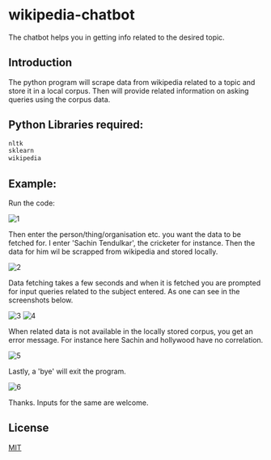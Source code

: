 # wikipedia-chatbot
The chatbot helps you in getting info related to the desired topic.

## Introduction
The python program will scrape data from wikipedia related to a topic and store it in a local corpus. Then will provide related information on asking queries using the corpus data.

## Python Libraries required:
```python
nltk
sklearn
wikipedia
```


## Example:
Run the code:

![1](https://user-images.githubusercontent.com/44069711/58540119-56e12d80-8216-11e9-8a5e-e5d10ecc7517.PNG)

Then enter the person/thing/organisation etc. you want the data to be fetched for. I enter 'Sachin Tendulkar', the cricketer for instance.
Then the data for him wil be scrapped from wikipedia and stored locally.

![2](https://user-images.githubusercontent.com/44069711/58540109-55176a00-8216-11e9-8320-de4aa679d7d4.PNG)


Data fetching takes a few seconds and when it is fetched you are prompted for input queries related to the subject entered. As one can see in the screenshots below.

![3](https://user-images.githubusercontent.com/44069711/58540112-56489700-8216-11e9-995b-bcd31a45b5bb.PNG)
![4](https://user-images.githubusercontent.com/44069711/58540114-56489700-8216-11e9-90dc-05fd37ab5578.PNG)

When related data is not available in the locally stored corpus, you get an error message. For instance here Sachin and hollywood have no correlation.

![5](https://user-images.githubusercontent.com/44069711/58540115-56e12d80-8216-11e9-9506-aafe4e7268cc.PNG)


Lastly, a 'bye' will exit the program.

![6](https://user-images.githubusercontent.com/44069711/58540118-56e12d80-8216-11e9-8e99-e83a6e7c6f55.PNG)



Thanks. Inputs for the same are welcome.


## License
[MIT](https://choosealicense.com/licenses/mit/)
